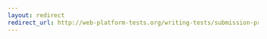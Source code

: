 ```yaml
---
layout: redirect
redirect_url: http://web-platform-tests.org/writing-tests/submission-process.html
---
```


